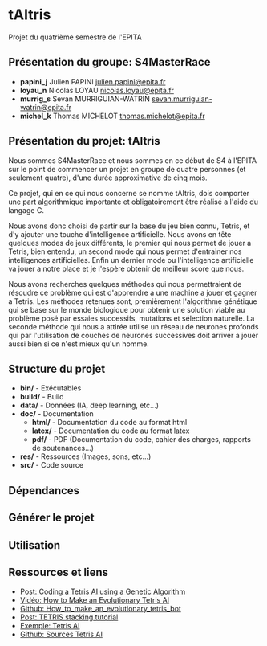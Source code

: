 # tAItris
Projet du quatrième semestre de l'EPITA

## Présentation du groupe: S4MasterRace
* **papini_j** Julien PAPINI <julien.papini@epita.fr>
* **loyau_n** Nicolas LOYAU <nicolas.loyau@epita.fr>
* **murrig_s** Sevan MURRIGUIAN-WATRIN <sevan.murriguian-watrin@epita.fr>
* **michel_k** Thomas MICHELOT <thomas.michelot@epita.fr>

## Présentation du projet: tAItris
Nous sommes S4MasterRace et nous sommes en ce début de S4 à l'EPITA sur le point de commencer un projet en groupe de quatre personnes (et seulement quatre), d'une durée approximative de cinq mois.

Ce projet, qui en ce qui nous concerne se nomme tAItris, dois comporter une part algorithmique importante et obligatoirement être réalisé a l'aide du langage C.

Nous avons donc choisi de partir sur la base du jeu bien connu, Tetris, et d'y ajouter une touche d'intelligence artificielle. Nous avons en tête quelques modes de jeux différents, le premier qui nous permet de jouer a Tetris, bien entendu, un second mode qui nous permet d'entrainer nos intelligences artificielles. Enfin un dernier mode ou l'intelligence artificielle va jouer a notre place et je l'espère obtenir de meilleur score que nous.

Nous avons recherches quelques méthodes qui nous permettraient de résoudre ce problème qui est d'apprendre a une machine a jouer et gagner a Tetris.
Les méthodes retenues sont, premièrement l'algorithme génétique qui se base sur le monde biologique pour obtenir une solution viable au problème posé par essaies successifs, mutations et sélection naturelle.
La seconde méthode qui nous a attirée utilise un réseau de neurones profonds qui par l'utilisation de couches de neurones successives doit arriver a jouer aussi bien si ce n'est mieux qu'un homme.

## Structure du projet
* **bin/** - Exécutables
* **build/** - Build
* **data/** - Données (IA, deep learning, etc...)
* **doc/** - Documentation
	* **html/** - Documentation du code au format html
	* **latex/** - Documentation du code au format latex
	* **pdf/** - PDF (Documentation du code, cahier des charges, rapports de soutenances...)
* **res/** - Ressources (Images, sons, etc...)
* **src/** - Code source

## Dépendances

## Générer le projet

## Utilisation

## Ressources et liens
* [Post: Coding a Tetris AI using a Genetic Algorithm](https://luckytoilet.wordpress.com/2011/05/27/coding-a-tetris-ai-using-a-genetic-algorithm/)
* [Vidéo: How to Make an Evolutionary Tetris AI](https://www.youtube.com/watch?v=xLHCMMGuN0Q)
* [Github: How_to_make_an_evolutionary_tetris_bot](https://github.com/llSourcell/How_to_make_an_evolutionary_tetris_bot)
* [Post: TETRIS stacking tutorial](https://www.ryanheise.com/tetris/tetris_stacking.html)
* [Exemple: Tetris AI](https://leeyiyuan.github.io/tetrisai/)
* [Github: Sources Tetris AI](https://github.com/LeeYiyuan/tetrisai)